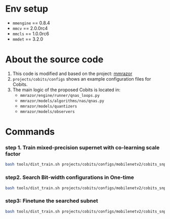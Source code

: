 # Env setup
- `mmengine` == 0.8.4
- `mmcv` == 2.0.0rc4
- `mmcls` == 1.0.0rc6
- `mmdet` == 3.2.0

# About the source code
1. This code is modified and based on the project: [mmrazor](https://github.com/open-mmlab/mmrazor)
2. `projects/cobits/configs` shows an example configuration files for Cobits.
3. The main logic of the proposed Cobits is located in:
    - `mmrazor/engine/runner/qnas_loops.py`
    - `mmrazor/models/algorithms/nas/qnas.py`
    - `mmrazor/models/quantizers`
    - `mmrazor/models/observers`

# Commands
### step 1. Train mixed-precision supernet with co-learning scale factor
```bash
bash tools/dist_train.sh projects/cobits/configs/mobilenetv2/cobits_snpe_mbv2_supernet_8xb64_in1k.py 8
```

### step2. Search Bit-width configurations in One-time
```bash
bash tools/dist_train.sh projects/cobits/configs/mobilenetv2/cobits_snpe_mbv2_search_8xb64_in1k.py 8 --cfg-options load_from=$STEP1_CKPT
```

### step3: Finetune the searched subnet
```bash
bash tools/dist_train.sh projects/cobits/configs/mobilenetv2/cobits_snpe_mbv2_subnet_8xb64_in1k.py 8 --cfg-options randomness.seed=777 model.architecture.fix_subnet=$STEP2/best_fix_subnet.yaml model.fix_subnet=$STEP2/best_fix_subnet_by_module_name.yaml load_from=$STEP2/subnet_ckpt.pth
```
